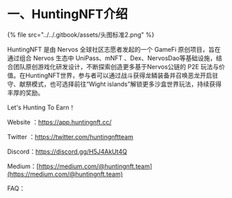 # 一、HuntingNFT介绍

{% file src="../../.gitbook/assets/头图标准2.png" %}

HuntingNFT 是由 Nervos 全球社区志愿者发起的一个 GameFi 原创项目，旨在通过组合 Nervos 生态中 UniPass、mNFT 、Dex、NervosDao等基础设施，结合团队原创游戏化研发设计，不断探索创造更多基于Nervos公链的 P2E 玩法与价值。在HuntingNFT世界，参与者可以通过战斗获得龙鳞装备并召唤恶龙开启驻守、献祭模式，也可选择前往“Wight islands”解锁更多沙盒世界玩法，持续获得丰厚的奖励。

Let's Hunting To Earn！



Website ：https://app.huntingnft.cc/

Twitter ：https://twitter.com/huntingnftteam

Discord：https://discord.gg/H5J4AkUt4Q

Medium：[https://medium.com/@huntingnft.team](https://medium.com/@huntingnft.team)



FAQ：
